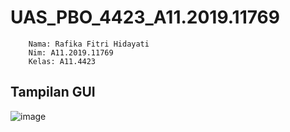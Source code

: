 # UAS_PBO_4423_A11.2019.11769
        Nama: Rafika Fitri Hidayati
        Nim: A11.2019.11769
        Kelas: A11.4423


## Tampilan GUI
![image](https://user-images.githubusercontent.com/75378331/125214948-e9a09180-e2e3-11eb-96bd-758ca041e02a.png)


